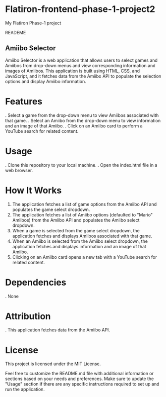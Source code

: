 # Flatiron-frontend-phase-1-project2
My Flatiron Phase-1 project

READEME
## Amiibo Selector
Amiibo Selector is a web application that allows users to select games and Amiibos from drop-down menus and view corresponding information and images of Amiibos. This application is built using HTML, CSS, and JavaScript, and it fetches data from the Amiibo API to populate the selection options and display Amiibo information.

# Features
. Select a game from the drop-down menu to view Amiibos associated with that game.
. Select an Amiibo from the drop-down menu to view information and an image of that Amiibo.
. Click on an Amiibo card to perform a YouTube search for related content.
# Usage
. Clone this repository to your local machine.
. Open the index.html file in a web browser.
# How It Works
1. The application fetches a list of game options from the Amiibo API and populates the game select dropdown.
2. The application fetches a list of Amiibo options (defaulted to "Mario" Amiibos) from the Amiibo API and populates the Amiibo select dropdown.
3. When a game is selected from the game select dropdown, the application fetches and displays Amiibos associated with that game.
4. When an Amiibo is selected from the Amiibo select dropdown, the application fetches and displays information and an image of that Amiibo.
5. Clicking on an Amiibo card opens a new tab with a YouTube search for related content.
# Dependencies
. None
# Attribution
. This application fetches data from the Amiibo API.
# License
This project is licensed under the MIT License.

Feel free to customize the README.md file with additional information or sections based on your needs and preferences. Make sure to update the "Usage" section if there are any specific instructions required to set up and run the application.




